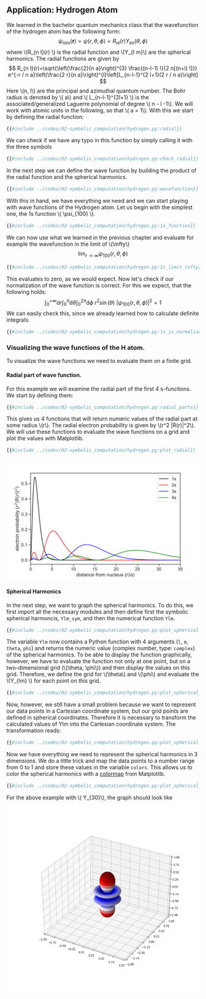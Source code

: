 ## Application: Hydrogen Atom

We learned in the bachelor quantum mechanics class that the
wavefunction of the hydrogen atom has the following form: 
$$
\psi_{nlm}(\mathbf{r})=\psi(r, \theta, \phi)=R_{n l}(r) Y_{l m}(\theta, \phi)
$$
where \\(R_{n l}(r) \\) is the radial function and \\(Y_{l m}\\) are the 
spherical harmonics. The radial functions are given by
$$
R_{n l}(r)=\sqrt{\left(\frac{2}{n a}\right)^{3} \frac{(n-l-1) !}{2 n[(n+l) !]}} e^{-r / n a}\left(\frac{2 r}{n a}\right)^{l}\left[L_{n-l-1}^{2 l+1}(2 r / n a)\right]
$$
Here \\(n, l\\) are the principal and azimuthal quantum number. 
The Bohr radius is denoted by \\( a\\) and \\( L_{n-l-1}^{2l+1} \\) is
the associated/generalized Laguerre polynomial of degree \\( n - l
-1\\). We will work with atomic units in the following, so that \\( a  =
1\\).
With this we start by defining the radial function:
```python
{{#include ../codes/02-symbolic_computation/hydrogen.py:radial}} 
```
We can check if we have any typo in this function by simply calling it 
with the three symbols
```python
{{#include ../codes/02-symbolic_computation/hydrogen.py:check_radial}} 
```
In the next step we can define the wave function by building the
product of the radial function and the spherical harmonics.

```python
{{#include ../codes/02-symbolic_computation/hydrogen.py:wavefunction}} 
```
With this in hand,  we have everything we need and we can start playing 
with wave functions of the Hydrogen atom. Let us begin with the simplest
one, the 1s function \\( \psi_{100} \\). 
```python
{{#include ../codes/02-symbolic_computation/hydrogen.py:1s_function}} 
```
We can now use what we learned in the previous chapter and evaluate for
example the wavefunction in the limit of \\(\infty\\)
$$
\lim_{r\to \infty} \psi_{100}(r, \theta, \phi)
$$
```python
{{#include ../codes/02-symbolic_computation/hydrogen.py:1s_limit_infty}} 
```
This evaluates to zero, as we would expect. Now let's check if our
normalization of the wave function is correct. For this we expect, that 
the following holds:
$$
\int_{0}^{+\infty} \mathrm{d}r \int_{0}^{\pi} \mathrm{d}\theta \int_{0}^{2\pi} \mathrm{d}\phi \  r^2 \sin(\theta)\ \left| \psi_{100}(r,\theta,\phi) \right|^2 = 1
$$
We can easily check this, since we already learned how to calculate 
definite integrals.
```python
{{#include ../codes/02-symbolic_computation/hydrogen.py:1s_is_normalized}} 
```

### Visualizing the wave functions of the H atom. 

To visualize the wave functions we need to evaluate them on a 
finite grid. 

#### Radial part of wave function. 

For this example we will examine the radial part of the first 4 
s-functions. We start by defining them:
```python
{{#include ../codes/02-symbolic_computation/hydrogen.py:radial_parts}}
```
This gives us 4 functions that will return numeric values of the
radial part at some radius \\(r\\). 
The radial electron probability is given by \\(r^2 |R(r)|^2\\). We will use
these functions to evaluate the wave functions on a grid and plot
the values with Matplotlib.
```python
{{#include ../codes/02-symbolic_computation/hydrogen.py:plot_radial}}
```
![radial distribution](../assets/figures/02-symbolic_computation/hydrogen_radial_plot.svg)

#### Spherical Harmonics

In the next step, we want to graph the spherical harmonics. To do
this, we first import all the necessary modules and then define first the
symbolic spherical harmoncis, `Ylm_sym`, and then the numerical function `Ylm`.  
```python
{{#include ../codes/02-symbolic_computation/hydrogen.py:plot_spherical_harmonics1}} 
``` 
The variable `Ylm` now contains a Python function with 4 arguments (`l`, `m`,
`theta`, `phi`) and returns the numeric value (complex number, type: `complex`)
of the spherical harmonics. To be able to display the function graphically,
however, we have to evaluate the function not only at one point, but on a
two-dimensional grid (\\(\theta, \phi\\)) and then display the values on this
grid. Therefore, we define the grid for \\(\theta\\) and \\(\phi\\) and evaluate
the \\(Y_{lm} \\) for each point on this grid. 
```python
{{#include ../codes/02-symbolic_computation/hydrogen.py:plot_spherical_harmonics2}} 
```
Now, however, we still have a small problem because we want to represent
our data points in a Cartesian coordinate system, but our grid points are
defined in spherical coordinates. Therefore it is necessary to transform the
calculated values of Ylm into the Cartesian coordinate system. The
transformation reads:
```python
{{#include ../codes/02-symbolic_computation/hydrogen.py:plot_spherical_harmonics3}} 
```
Now we have everything we need to represent the spherical harmonics in 3
dimensions. We do a little trick and map the data points to a number range from
0 to 1 and store these values in the variable `colors`. This allows us to
color the spherical harmonics with a [colormap](https://matplotlib.org/3.5.0/tutorials/colors/colormaps.html)
from Matplotlib. 
```python 
{{#include ../codes/02-symbolic_computation/hydrogen.py:plot_spherical_harmonics4}} 
```
For the above example with \\( Y_{30}\\), the graph should look like 
![Y30](../assets/figures/02-symbolic_computation/hydrogen_Y30.png)
